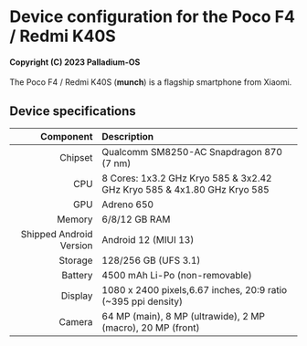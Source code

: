 Device configuration for the Poco F4 / Redmi K40S
==============================================================

#### Copyright (C) 2023 Palladium-OS

The Poco F4 / Redmi K40S (**munch**) is a flagship smartphone from Xiaomi.

## Device specifications

Component   | Description
-------:|:-------------------------
Chipset | Qualcomm SM8250-AC Snapdragon 870 (7 nm)
CPU     | 8 Cores: 1x3.2 GHz Kryo 585 & 3x2.42 GHz Kryo 585 & 4x1.80 GHz Kryo 585
GPU     | Adreno 650
Memory  | 6/8/12 GB RAM
Shipped Android Version | Android 12 (MIUI 13)
Storage | 128/256 GB (UFS 3.1)
Battery | 4500 mAh Li-Po (non-removable)
Display | 1080 x 2400 pixels,6.67 inches, 20:9 ratio (~395 ppi density)
Camera  | 64 MP (main), 8 MP (ultrawide), 2 MP (macro), 20 MP (front)
